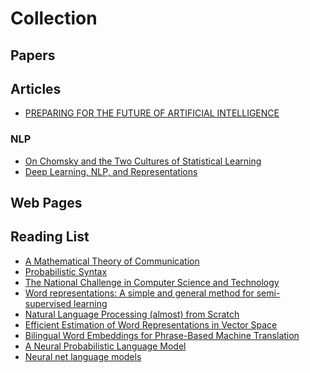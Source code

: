# Collection

## Papers

## Articles

* [PREPARING FOR THE FUTURE OF ARTIFICIAL INTELLIGENCE](https://obamawhitehouse.archives.gov/sites/default/files/whitehouse_files/microsites/ostp/NSTC/preparing_for_the_future_of_ai.pdf)<br/>

### NLP
* [On Chomsky and the Two Cultures of Statistical Learning](http://norvig.com/chomsky.html) <br/>
* [Deep Learning, NLP, and Representations](http://colah.github.io/posts/2014-07-NLP-RNNs-Representations/)<br/>

## Web Pages

## Reading List

* [A Mathematical Theory of Communication](https://culturemath.ens.fr/sites/default/files/p3-shannon.pdf) <br/>
* [Probabilistic Syntax](https://nlp.stanford.edu/~manning/papers/probsyntax.pdf) <br/>
* [The National Challenge in Computer Science and Technology](https://www.nap.edu/read/10331/chapter/1#viii) <br/>
* [Word representations: A simple and general method for semi-supervised learning](http://www.iro.umontreal.ca/~lisa/pointeurs/turian-wordrepresentations-acl10.pdf)<br/>
* [Natural Language Processing (almost) from Scratch](https://arxiv.org/pdf/1103.0398v1.pdf)<br/>
* [Efficient Estimation of Word Representations in Vector Space](https://arxiv.org/pdf/1301.3781.pdf)<br/>
* [Bilingual Word Embeddings for Phrase-Based Machine Translation](http://ai.stanford.edu/~wzou/emnlp2013_ZouSocherCerManning.pdf)<br/>
* [A Neural Probabilistic Language Model](http://www.jmlr.org/papers/volume3/bengio03a/bengio03a.pdf)<br/>
* [ Neural net language models ](http://www.scholarpedia.org/article/Neural_net_language_models)<br/>
